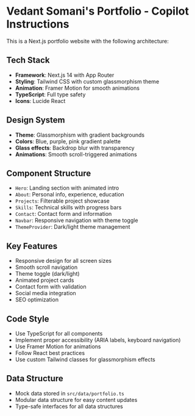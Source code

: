 <!-- Use this file to provide workspace-specific custom instructions to Copilot. For more details, visit https://code.visualstudio.com/docs/copilot/copilot-customization#_use-a-githubcopilotinstructionsmd-file -->

# Vedant Somani's Portfolio - Copilot Instructions

This is a Next.js portfolio website with the following architecture:

## Tech Stack
- **Framework**: Next.js 14 with App Router
- **Styling**: Tailwind CSS with custom glassmorphism theme
- **Animation**: Framer Motion for smooth animations
- **TypeScript**: Full type safety
- **Icons**: Lucide React

## Design System
- **Theme**: Glassmorphism with gradient backgrounds
- **Colors**: Blue, purple, pink gradient palette
- **Glass effects**: Backdrop blur with transparency
- **Animations**: Smooth scroll-triggered animations

## Component Structure
- `Hero`: Landing section with animated intro
- `About`: Personal info, experience, education
- `Projects`: Filterable project showcase
- `Skills`: Technical skills with progress bars
- `Contact`: Contact form and information
- `Navbar`: Responsive navigation with theme toggle
- `ThemeProvider`: Dark/light theme management

## Key Features
- Responsive design for all screen sizes
- Smooth scroll navigation
- Theme toggle (dark/light)
- Animated project cards
- Contact form with validation
- Social media integration
- SEO optimization

## Code Style
- Use TypeScript for all components
- Implement proper accessibility (ARIA labels, keyboard navigation)
- Use Framer Motion for animations
- Follow React best practices
- Use custom Tailwind classes for glassmorphism effects

## Data Structure
- Mock data stored in `src/data/portfolio.ts`
- Modular data structure for easy content updates
- Type-safe interfaces for all data structures
